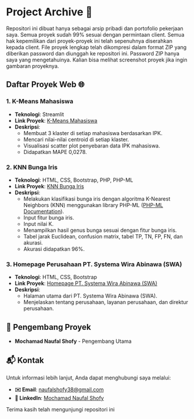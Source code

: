 # Project Archive 📁

Repositori ini dibuat hanya sebagai arsip pribadi dan portofolio pekerjaan saya. Semua proyek sudah 99% sesuai dengan permintaan client. Semua hak kepemilikan dari proyek-proyek ini telah sepenuhnya diserahkan kepada client. File proyek lengkap telah dikompresi dalam format ZIP yang diberikan password dan diunggah ke repositori ini. Password ZIP hanya saya yang mengetahuinya. Kalian bisa melihat screenshot proyek jika ingin gambaran proyeknya.

## Daftar Proyek Web 🌐

### 1. K-Means Mahasiswa
- **Teknologi**: Streamlit
- **Link Proyek**: [K-Means Mahasiswa](https://github.com/nopalsh/web-project-archive/tree/main/KMeans%20Mahasiswa)
- **Deskripsi**:
  - Membuat 3 klaster di setiap mahasiswa berdasarkan IPK.
  - Mencari nilai-nilai centroid di setiap klaster.
  - Visualisasi scatter plot penyebaran data IPK mahasiswa.
  - Didapatkan MAPE 0,0278.

### 2. KNN Bunga Iris
- **Teknologi**: HTML, CSS, Bootstrap, PHP, PHP-ML
- **Link Proyek**: [KNN Bunga Iris](https://github.com/nopalsh/web-project-archive/tree/main/KNN%20Bunga%20Iris)
- **Deskripsi**:
  - Melakukan klasifikasi bunga iris dengan algoritma K-Nearest Neighbors (KNN) menggunakan library PHP-ML ([PHP-ML Documentation](https://php-ml.readthedocs.io/en/latest/)).
  - Input fitur bunga iris.
  - Input nilai K.
  - Menampilkan hasil genus bunga sesuai dengan fitur bunga iris.
  - Tabel jarak Euclidean, confusion matrix, tabel TP, TN, FP, FN, dan akurasi.
  - Akurasi didapatkan 96%.

### 3. Homepage Perusahaan PT. Systema Wira Abinawa (SWA)
- **Teknologi**: HTML, CSS, Bootstrap
- **Link Proyek**: [Homepage PT. Systema Wira Abinawa (SWA)](https://github.com/nopalsh/web-project-archive/tree/main/PT.%20SWA%20Web%20Homepage)
- **Deskripsi**:
  - Halaman utama dari PT. Systema Wira Abinawa (SWA).
  - Menjelaskan tentang perusahaan, layanan perusahaan, dan direktur perusahaan.

## 👥 Pengembang Proyek

- **Mochamad Naufal Shofy** - Pengembang Utama

## 📬 Kontak

Untuk informasi lebih lanjut, Anda dapat menghubungi saya melalui:
- **✉️ Email**: naufalshofy38@gmail.com
- **🔗 LinkedIn**: [Mochamad Naufal Shofy](https://www.linkedin.com/in/mochamad-naufal-shofy)

Terima kasih telah mengunjungi repositori ini

